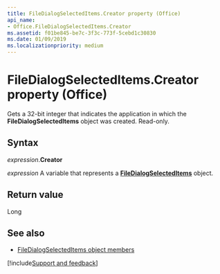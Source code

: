 ```yaml
---
title: FileDialogSelectedItems.Creator property (Office)
api_name:
- Office.FileDialogSelectedItems.Creator
ms.assetid: f01be845-be7c-3f3c-773f-5cebd1c30830
ms.date: 01/09/2019
ms.localizationpriority: medium
---
```



# FileDialogSelectedItems.Creator property (Office)

Gets a 32-bit integer that indicates the application in which the **FileDialogSelectedItems** object was created. Read-only.


## Syntax

_expression_.**Creator**

_expression_ A variable that represents a **[FileDialogSelectedItems](Office.FileDialogSelectedItems.md)** object.


## Return value

Long


## See also

- [FileDialogSelectedItems object members](overview/library-reference/filedialogselecteditems-members-office.md)

[!include[Support and feedback](~/includes/feedback-boilerplate.md)]